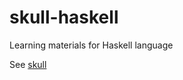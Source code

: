 # skull-haskell

Learning materials for Haskell language

See [skull](https://github.com/korczis/skull)
